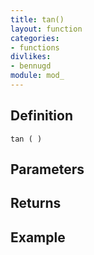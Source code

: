 ```yaml
---
title: tan()
layout: function
categories:
- functions
divlikes:
- bennugd
module: mod_
---
```


## Definition

    tan ( )

## Parameters

## Returns

## Example
